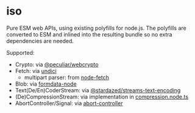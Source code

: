 # iso

Pure ESM web APIs, using existing polyfills for node.js. The polyfills are
converted to ESM and inlined into the resulting bundle so no extra dependencies
are needed.

Supported:

- Crypto: via [@peculiar/webcrypto](https://github.com/PeculiarVentures/webcrypto)
- Fetch: via [undici](https://github.com/nodejs/undici)
  - multipart parser: from [node-fetch](https://github.com/node-fetch)
- Blob: via [formdata-node](https://github.com/octet-stream/form-data)
- Text(De/En)CoderStream: via [@stardazed/streams-text-encoding](https://github.com/stardazed/sd-streams)
- (De)CompressionStream: via implementation in [compression.node.ts](https://github.com/alineacms/iso/blob/master/src/impl/compression.node.ts)
- AbortController/Signal: via [abort-controller](https://github.com/mysticatea/abort-controller)
